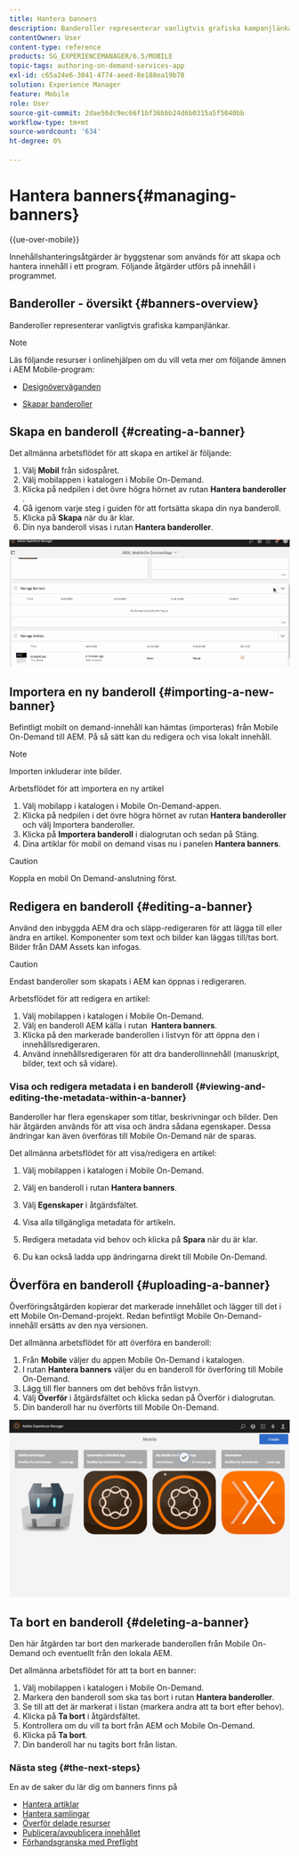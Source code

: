```yaml
---
title: Hantera banners
description: Banderoller representerar vanligtvis grafiska kampanjlänkar. Följ den här sidan om du vill veta mer.
contentOwner: User
content-type: reference
products: SG_EXPERIENCEMANAGER/6.5/MOBILE
topic-tags: authoring-on-demand-services-app
exl-id: c65a24e6-3041-4774-aeed-8e188ea19b78
solution: Experience Manager
feature: Mobile
role: User
source-git-commit: 2dae56dc9ec66f1bf36bbb24d6b0315a5f5040bb
workflow-type: tm+mt
source-wordcount: '634'
ht-degree: 0%

---
```


# Hantera banners{#managing-banners}

{{ue-over-mobile}}

Innehållshanteringsåtgärder är byggstenar som används för att skapa och hantera innehåll i ett program. Följande åtgärder utförs på innehåll i programmet.

## Banderoller - översikt {#banners-overview}

Banderoller representerar vanligtvis grafiska kampanjlänkar.

>[!NOTE]
>
>Läs följande resurser i onlinehjälpen om du vill veta mer om följande ämnen i AEM Mobile-program:
>
>* [Designöverväganden](https://helpx.adobe.com/se/digital-publishing-solution/help/design-app.html)
>
>* [Skapar banderoller](https://helpx.adobe.com/se/digital-publishing-solution/help/creating-banners.html)
>

## Skapa en banderoll {#creating-a-banner}

Det allmänna arbetsflödet för att skapa en artikel är följande:

1. Välj **Mobil** från sidospåret.
1. Välj mobilappen i katalogen i Mobile On-Demand.
1. Klicka på nedpilen i det övre högra hörnet av rutan **Hantera banderoller** .
1. Gå igenom varje steg i guiden för att fortsätta skapa din nya banderoll.
1. Klicka på **Skapa** när du är klar.
1. Din nya banderoll visas i rutan **Hantera banderoller**.

![chlimage_1-6](assets/chlimage_1-6.gif)

## Importera en ny banderoll {#importing-a-new-banner}

Befintligt mobilt on demand-innehåll kan hämtas (importeras) från Mobile On-Demand till AEM. På så sätt kan du redigera och visa lokalt innehåll.

>[!NOTE]
>
>Importen inkluderar inte bilder.

Arbetsflödet för att importera en ny artikel

1. Välj mobilapp i katalogen i Mobile On-Demand-appen.
1. Klicka på nedpilen i det övre högra hörnet av rutan **Hantera banderoller** och välj Importera banderoller.
1. Klicka på **Importera banderoll** i dialogrutan och sedan på Stäng.
1. Dina artiklar för mobil on demand visas nu i panelen **Hantera banners**.

>[!CAUTION]
>
>Koppla en mobil On Demand-anslutning först.

## Redigera en banderoll {#editing-a-banner}

Använd den inbyggda AEM dra och släpp-redigeraren för att lägga till eller ändra en artikel. Komponenter som text och bilder kan läggas till/tas bort. Bilder från DAM Assets kan infogas.

>[!CAUTION]
>
>Endast banderoller som skapats i AEM kan öppnas i redigeraren.

Arbetsflödet för att redigera en artikel:

1. Välj mobilappen i katalogen i Mobile On-Demand.
1. Välj en banderoll AEM källa i rutan **&#x200B; Hantera banners**.
1. Klicka på den markerade banderollen i listvyn för att öppna den i innehållsredigeraren.
1. Använd innehållsredigeraren för att dra banderollinnehåll (manuskript, bilder, text och så vidare).

### Visa och redigera metadata i en banderoll {#viewing-and-editing-the-metadata-within-a-banner}

Banderoller har flera egenskaper som titlar, beskrivningar och bilder. Den här åtgärden används för att visa och ändra sådana egenskaper. Dessa ändringar kan även överföras till Mobile On-Demand när de sparas.

Det allmänna arbetsflödet för att visa/redigera en artikel:

1. Välj mobilappen i katalogen i Mobile On-Demand.
1. Välj en banderoll i rutan **Hantera banners**.

1. Välj **Egenskaper** i åtgärdsfältet.
1. Visa alla tillgängliga metadata för artikeln.
1. Redigera metadata vid behov och klicka på **Spara** när du är klar.
1. Du kan också ladda upp ändringarna direkt till Mobile On-Demand.

## Överföra en banderoll {#uploading-a-banner}

Överföringsåtgärden kopierar det markerade innehållet och lägger till det i ett Mobile On-Demand-projekt. Redan befintligt Mobile On-Demand-innehåll ersätts av den nya versionen.

Det allmänna arbetsflödet för att överföra en banderoll:

1. Från **Mobile** väljer du appen Mobile On-Demand i katalogen.
1. I rutan **Hantera banners** väljer du en banderoll för överföring till Mobile On-Demand.
1. Lägg till fler banners om det behövs från listvyn.
1. Välj **Överför** i åtgärdsfältet och klicka sedan på Överför i dialogrutan.
1. Din banderoll har nu överförts till Mobile On-Demand.

![chlimage_1-7](assets/chlimage_1-7.gif)

## Ta bort en banderoll {#deleting-a-banner}

Den här åtgärden tar bort den markerade banderollen från Mobile On-Demand och eventuellt från den lokala AEM.

Det allmänna arbetsflödet för att ta bort en banner:

1. Välj mobilappen i katalogen i Mobile On-Demand.
1. Markera den banderoll som ska tas bort i rutan **Hantera banderoller**.
1. Se till att det är markerat i listan (markera andra att ta bort efter behov).
1. Klicka på **Ta bort** i åtgärdsfältet.
1. Kontrollera om du vill ta bort från AEM och Mobile On-Demand.
1. Klicka på **Ta bort**.
1. Din banderoll har nu tagits bort från listan.

### Nästa steg {#the-next-steps}

En av de saker du lär dig om banners finns på

* [Hantera artiklar](/help/mobile/mobile-on-demand-managing-articles.md)
* [Hantera samlingar](/help/mobile/mobile-on-demand-managing-collections.md)
* [Överför delade resurser](/help/mobile/mobile-on-demand-shared-resources.md)
* [Publicera/avpublicera innehållet](/help/mobile/mobile-on-demand-publishing-unpublishing.md)
* [Förhandsgranska med Preflight](/help/mobile/aem-mobile-manage-ondemand-services.md)
